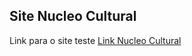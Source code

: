 ## Site Nucleo Cultural

Link para o site teste [Link Nucleo Cultural](https://luissouzaf.github.io/Nucleo-Cultural) 